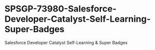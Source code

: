 # SPSGP-73980-Salesforce-Developer-Catalyst-Self-Learning-Super-Badges
Salesforce Developer Catalyst Self-Learning &amp; Super Badges
